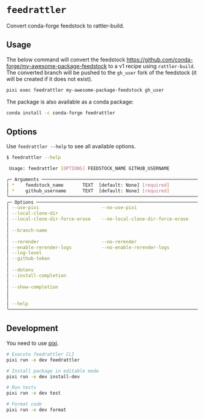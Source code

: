 [test]: https://github.com/hadim/feedrattler/actions/workflows/test.yaml/badge.svg?branch=main
[lint]: https://github.com/hadim/feedrattler/actions/workflows/lint.yaml/badge.svg?branch=main
[release]: https://img.shields.io/github/v/release/hadim/feedrattler?logo=github

# `feedrattler`

Convert conda-forge feedstock to rattler-build.

## Usage

The below command will convert the feedstock <https://github.com/conda-forge/my-awesome-package-feedstock> to a v1 recipe using `rattler-build`. The converted branch will be pushed to the `gh_user` fork of the feedstock (it will be created if it does not exist).

```bash
pixi exec feedrattler my-awesome-package-feedstock gh_user
```

The package is also available as a conda package:

```bash
conda install -c conda-forge feedrattler
```

## Options

Use `feedrattler --help` to see all available options.

```bash
$ feedrattler --help

 Usage: feedrattler [OPTIONS] FEEDSTOCK_NAME GITHUB_USERNAME

╭─ Arguments ─────────────────────────────────────────────────────────────────────────────────────────────────────╮
│ *    feedstock_name       TEXT  [default: None] [required]                                                      │
│ *    github_username      TEXT  [default: None] [required]                                                      │
╰─────────────────────────────────────────────────────────────────────────────────────────────────────────────────╯
╭─ Options ───────────────────────────────────────────────────────────────────────────────────────────────────────╮
│ --use-pixi                       --no-use-pixi                             [default: use-pixi]                  │
│ --local-clone-dir                                                    TEXT  [default: None]                      │
│ --local-clone-dir-force-erase    --no-local-clone-dir-force-erase          [default:                            │
│                                                                            no-local-clone-dir-force-erase]      │
│ --branch-name                                                        TEXT  [default:                            │
│                                                                            convert_feedstock_to_v1_recipe_form… │
│ --rerender                       --no-rerender                             [default: rerender]                  │
│ --enable-rerender-logs           --no-enable-rerender-logs                 [default: no-enable-rerender-logs]   │
│ --log-level                                                          TEXT  [default: INFO]                      │
│ --github-token                                                       TEXT  [env var: GITHUB_TOKEN]              │
│                                                                            [default: None]                      │
│ --dotenv                                                             TEXT  [default: None]                      │
│ --install-completion                                                       Install completion for the current   │
│                                                                            shell.                               │
│ --show-completion                                                          Show completion for the current      │
│                                                                            shell, to copy it or customize the   │
│                                                                            installation.                        │
│ --help                                                                     Show this message and exit.          │
╰─────────────────────────────────────────────────────────────────────────────────────────────────────────────────╯
```

## Development

You need to use [pixi](https://pixi.sh).

```bash
# Execute feedrattler CLI
pixi run -e dev feedrattler

# Install package in editable mode
pixi run -e dev install-dev

# Run tests
pixi run -e dev test

# Format code
pixi run -e dev format
```
